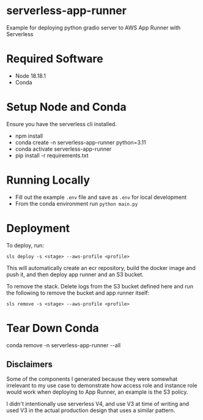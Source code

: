 # serverless-app-runner
Example for deploying python gradio server to AWS App Runner with Serverless

# Required Software
- Node 18.18.1
- Conda

# Setup Node and Conda

Ensure you have the serverless cli installed.

  - npm install
  - conda create -n serverless-app-runner python=3.11
  - conda activate serverless-app-runner
  - pip install -r requirements.txt

# Running Locally

  - Fill out the example `.env` file and save as `.env` for local development
  - From the conda environment run `python main.py`

# Deployment

To deploy, run:

  `sls deploy -s <stage> --aws-profile <profile>`

This will automatically create an ecr repository, build the docker image and push it, and then deploy app runner and an S3 bucket.

To remove the stack. Delete logs from the S3 bucket defined here and run the following to remove the bucket and app runner itself:

  `sls remove -s <stage> --aws-profile <profile>`

# Tear Down Conda

  conda remove -n serverless-app-runner --all

## Disclaimers

Some of the components I generated because they were somewhat irrelevant to my use case to demonstrate how access role and instance role would work when deploying to App Runner, an example is the S3 policy.

I didn't intentionally use serverless V4, and use V3 at time of writing and used V3 in the actual production design that uses a similar pattern.